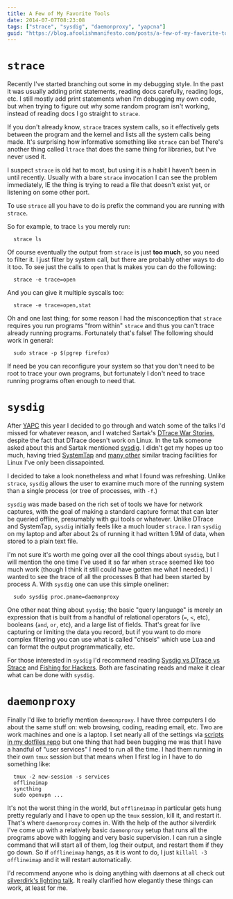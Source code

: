 ```yaml
---
title: A Few of My Favorite Tools
date: 2014-07-07T08:23:08
tags: ["strace", "sysdig", "daemonproxy", "yapcna"]
guid: "https://blog.afoolishmanifesto.com/posts/a-few-of-my-favorite-tools"
---
```

# `strace`

Recently I've started branching out some in my debugging style.  In the past
it was usually adding print statements, reading docs carefully, reading
logs, etc.  I still mostly add print statements when I'm debugging my own
code, but when trying to figure out why some random program isn't working,
instead of reading docs I go straight to `strace`.

If you don't already know, `strace` traces system calls, so it effectively gets
between the program and the kernel and lists all the system calls being made.
It's surprising how informative something like `strace` can be!  There's another
thing called `ltrace` that does the same thing for libraries, but I've never
used it.

I suspect `strace` is old hat to most, but using it is a habit I haven't been in
until recently.  Usually with a bare `strace` invocation I can see the problem
immediately, IE the thing is trying to read a file that doesn't exist yet, or
listening on some other port.

To use `strace` all you have to do is prefix the command you are running with
`strace`.

So for example, to trace `ls` you merely run:

      strace ls

Of course eventually the output from `strace` is just **too much**, so you need
to filter it.  I just filter by system call, but there are probably other ways
to do it too.  To see just the calls to `open` that ls makes you can do the
following:

      strace -e trace=open

And you can give it multiple syscalls too:

      strace -e trace=open,stat

Oh and one last thing; for some reason I had the misconception that `strace`
requires you run programs "from within" `strace` and thus you can't trace
already running programs.  Fortunately that's false!  The following should work
in general:

      sudo strace -p $(pgrep firefox)

If need be you can reconfigure your system so that you don't need to be root to
trace your own programs, but fortunately I don't need to trace running programs
often enough to need that.

# `sysdig`

After [YAPC](https://blog.afoolishmanifesto.com/posts/youre-awesome-yapc)
this year I decided to go through and watch some of the talks
I'd missed for whatever reason, and I watched Sartak's [DTrace War
Stories](https://www.youtube.com/watch?v=P88qXvU2RUA), despite the fact that
DTrace doesn't work on Linux.  In the talk someone asked about this and
Sartak mentioned [sysdig](http://www.sysdig.org).  I didn't get my hopes
up too much, having tried [SystemTap](http://sourceware.org/systemtap/)
and [many other](https://en.wikipedia.org/wiki/Systemtap#See_also) similar
tracing facilities for Linux I've only been dissapointed.

I decided to take a look nonetheless and what I found was refreshing.  Unlike
`strace`, `sysdig` allows the user to examine much more of the running system
than a single process (or tree of processes, with `-f`.)

`sysdig` was made based on the rich set of tools we have for network captures,
with the goal of making a standard capture format that can later be queried
offline, presumably with gui tools or whatever.  Unlike DTrace and SystemTap,
`sysdig` initially feels like a much louder `strace`.  I ran `sysdig` on my
laptop and after about 2s of running it had written 1.9M of data, when stored to
a plain text file.

I'm not sure it's worth me going over all the cool things about `sysdig`, but I
will mention the one time I've used it so far when `strace` seemed like too much
work (though I think it still could have gotten me what I needed.)  I wanted to
see the trace of all the processes B that had been started by process A.  With
`sysdig` one can use this simple oneliner:

      sudo sysdig proc.pname=daemonproxy

One other neat thing about `sysdig`; the basic "query language" is merely an
expression that is built from a handful of relational operators (`=`, `<`, etc),
booleans (`and`, `or`, etc), and a large list of fields.  That's great for live
capturing or limiting the data you record, but if you want to do more complex
filtering you can use what is called "chisels" which use Lua and can format the
output programmatically, etc.

For those interested in `sysdig` I'd recommend reading [Sysdig vs DTrace vs
Strace](http://draios.com/sysdig-vs-dtrace-vs-strace-a-technical-discussion/)
and [Fishing for Hackers](http://draios.com/fishing-for-hackers/).  Both are
fascinating reads and make it clear what can be done with `sysdig`.

# `daemonproxy`

Finally I'd like to briefly mention `daemonproxy`.  I have three computers I do
about the same stuff on: web browsing, coding, reading email, etc.  Two are work
machines and one is a laptop.  I set nearly all of the settings via [scripts in
my dotfiles repo](https://github.com/frioux/dotfiles/) but one thing that had
been bugging me was that I have a handful of "user services" I need to run all
the time.  I had them running in their own `tmux` session but that means when I
first log in I have to do something like:

      tmux -2 new-session -s services
      offlineimap
      syncthing
      sudo openvpn ...

It's not the worst thing in the world, but `offlineimap` in particular gets hung
pretty regularly and I have to open up the `tmux` session, kill it, and restart
it.  That's where `daemonproxy` comes in.  With the help of the author
silverdirk I've come up with a relatively basic `daemonproxy` setup that runs
all the programs above with logging and very basic supervision.  I can run a
single command that will start all of them, log their output, and restart them
if they go down.  So if `offlineimap` hangs, as it is wont to do, I just
`killall -3 offlineimap` and it will restart automatically.

I'd recommend anyone who is doing anything with daemons at all check out
[silverdirk's lighting talk](http://youtu.be/YJrTaMUvjVA?t=1m26s). It really
clarified how elegantly these things can work, at least for me.

